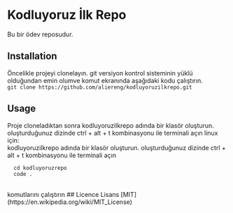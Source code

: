 # Kodluyoruz İlk Repo
Bu bir ödev reposudur.
## Installation
Öncelikle projeyi clonelayın. git versiyon kontrol sisteminin yüklü olduğundan emin olumve komut ekranında aşağıdaki kodu çalıştırın.
<br>
`git clone https://github.com/aliereng/kodluyoruzilkrepo.git`
##  Usage
Proje cloneladıktan sonra kodluyoruzilkrepo adında bir klasör oluşturun. oluşturduğunuz dizinde ctrl + alt + t kombinasyonu ile terminali açın
linux için: 
<br>
kodluyoruzilkrepo adında bir klasör oluşturun. oluşturduğunuz dizinde ctrl + alt + t kombinasyonu ile terminali açın
<br>
```
  cd kodluyoruzrepo
  code .
```
<br>
komutlarını çalıştırın
## Licence 
Lisans [MIT](https://en.wikipedia.org/wiki/MIT_License)
